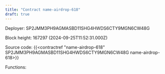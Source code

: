 ```yaml
---
title: "Contract name-airdrop-618"
draft: true
---
```

Deployer: SP2JMM3PH9AGMASBD11SHG4HWDS6CTY9MGN6CW48G


 



Block height: 167297 (2024-09-25T11:52:31.000Z)

Source code: {{<contractref "name-airdrop-618" SP2JMM3PH9AGMASBD11SHG4HWDS6CTY9MGN6CW48G name-airdrop-618>}}

Functions:


